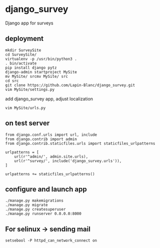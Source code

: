 # django_survey
Django app for surveys

## deployment
    mkdir SurveySite
    cd SurveySite/
    virtualenv -p /usr/bin/python3 .
    . bin/activate
    pip install django pytz
    django-admin startproject MySite
    mv MySite/ srcmv MySite/ src
    cd src
    git clone https://github.com/Lapin-Blanc/django_survey.git
    vim MySite/settings.py

add django_survey app, adjust localization

    vim MySite/urls.py

## on test server
    from django.conf.urls import url, include
    from django.contrib import admin
    from django.contrib.staticfiles.urls import staticfiles_urlpatterns

    urlpatterns = [
        url(r'^admin/', admin.site.urls),
        url(r'^survey/', include('django_survey.urls')),
    ]

    urlpatterns += staticfiles_urlpatterns()

## configure and launch app
    ./manage.py makemigrations
    ./manage.py migrate
    ./manage.py createsuperuser
    ./manage.py runserver 0.0.0.0:8000
## For selinux -> sending mail
    setsebool -P httpd_can_network_connect on
